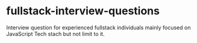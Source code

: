 # fullstack-interview-questions
Interview question for experienced fullstack individuals mainly focused on JavaScript Tech stach but not limit to it.
